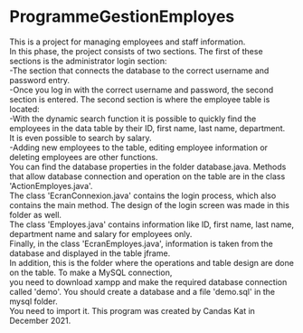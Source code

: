 # ProgrammeGestionEmployes<br>
This is a project for managing employees and staff information.<br>
In this phase, the project consists of two sections. The first of these sections is the administrator login section:<br> 
-The section that connects the database to the correct username and password entry.<br> 
-Once you log in with the correct username and password, the second section is entered. The second section is where the employee table is located: <br>
-With the dynamic search function it is possible to quickly find the employees in the data table by their ID, first name, last name, department. <br>
It is even possible to search by salary. <br>
-Adding new employees to the table, editing employee information or deleting employees are other functions. <br>
You can find the database properties in the folder database.java. Methods that allow database connection and operation on the table are in the class 'ActionEmployes.java'. <br>
The class 'EcranConnexion.java' contains the login process, which also contains the main method. The design of the login screen was made in this folder as well. <br>
The class 'Employes.java' contains information like ID, first name, last name, department name and salary for employees only.<br>
Finally, in the class 'EcranEmployes.java', information is taken from the database and displayed in the table jframe.<br>
In addition, this is the folder where the operations and table design are done on the table. To make a MySQL connection, <br>
you need to download xampp and make the required database connection called 'demo'. You should create a database and a file 'demo.sql' in the mysql folder. <br>
You need to import it. This program was created by Candas Kat in December 2021.<br>
